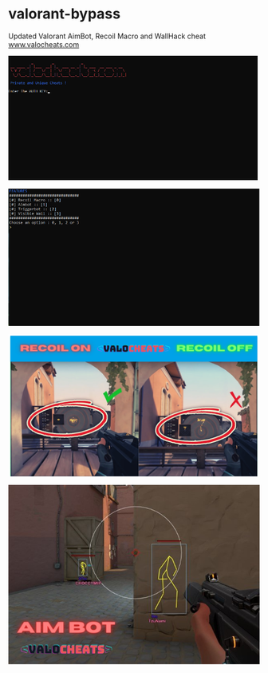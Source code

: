 # valorant-bypass
Updated Valorant AimBot, Recoil Macro  and  WallHack  cheat
www.valocheats.com


![Valorant hack](https://github.com/RasmusTaus/valorant-bypass/blob/main/1.png)







![Valorant hack](https://github.com/RasmusTaus/valorant-bypass/blob/main/2.png)






![Valorant hack](https://github.com/RasmusTaus/valorant-bypass/blob/main/RECOIL.png)





![Valorant hack](https://github.com/RasmusTaus/valorant-bypass/blob/main/AIM%20BOT.png)
